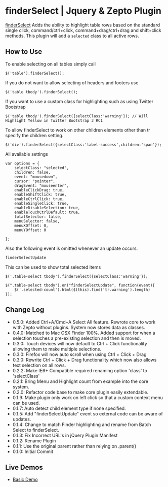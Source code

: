 # finderSelect | Jquery & Zepto Plugin

[finderSelect](http://github.com/evulse/finderselect) Adds the ability to highlight table rows based on the standard single click, command/ctrl+click, command+drag/ctrl+drag and shift+click methods. This plugin will add a `selected` class to all active rows.

## How to Use

To enable selecting on all tables simply call

    $('table').finderSelect();

If you do not want to allow selecting of headers and footers use

    $('table tbody').finderSelect();

If you want to use a custom class for highlighting such as using Twitter Bootstrap

    $('table tbody').finderSelect({selectClass:'warning'}); // Will Highlight Yellow in Twitter Bootstrap 3 RC1

To allow finderSelect to work on other children elements other than tr specify the children setting.

    $('div').finderSelect({selectClass:'label-success',children:'span'});

All available settings

    var options = {
        selectClass: "selected",
        children: false,
        event: "mousedown",
        cursor: "pointer",
        dragEvent: "mouseenter",
        enableClickDrag: true,
        enableShiftClick: true,
        enableCtrlClick: true,
        enableSingleClick: true,
        enableDisableSelection: true,
        enableTouchCtrlDefault: true,
        totalSelector: false,
        menuSelector: false,
        menuXOffset: 0,
        menuYOffset: 0

    };

Also the following event is omitted whenever an update occurs.

    finderSelectUpdate

This can be used to show total selected items

    $('.table-select tbody').finderSelect({selectClass:'warning'});

    $(".table-select tbody").on("finderSelectUpdate", function(event){
        $('.selected-count').html($(this).find('tr.warning').length)
    });

## Change Log

*    0.5.0: Added Ctrl+A/Cmd+A Select All feature. Rewrote core to work with Zepto without plugins. System now stores data as classes.
*    0.4.0: Matched to Mac OSX Finder 100%. Added support for when a selection touches a pre-existing selection and then is moved.
*    0.3.0: Touch devices will now default to Ctrl + Click functionality allowing them to make multiple selections.
*    0.3.0: Firefox will now auto scroll when using Ctrl + Click + Drag
*    0.3.0: Rewrite Ctrl + Click + Drag functionality which now also allows text selection on all rows.
*    0.2.2: Make IE6+ Compatible required renaming option 'class' to 'selectClass'
*    0.2.1: Bring Menu and Highlight count from example into the core system.
*    0.2.0: Refactor code base to make core plugin easily extendable.
*    0.1.9: Make plugin only work on left click so that a custom context menu can be used.
*    0.1.7: Auto detect child element type if none specified.
*    0.1.5: Add "finderSelectUpdate" event so external code can be aware of updates.
*    0.1.4: Change to match Finder highlighting and rename from Batch Select to finderSelect.
*    0.1.3: Fix Incorrect URL's in jQuery Plugin Manifest
*    0.1.2: Rename Plugin
*    0.1.1: Use the original parent rather than relying on .parent()
*    0.1.0: Initial Commit


## Live Demos
*    [Basic Demo](http://evulse.github.io/finderSelect "finderSelect - Demo")

